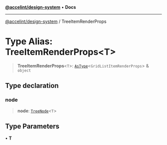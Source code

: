 [**@accelint/design-system**](../README.md) • **Docs**

***

[@accelint/design-system](../README.md) / TreeItemRenderProps

# Type Alias: TreeItemRenderProps\<T\>

> **TreeItemRenderProps**\<`T`\>: [`AsType`](AsType.md)\<`GridListItemRenderProps`\> & `object`

## Type declaration

### node

> **node**: [`TreeNode`](TreeNode.md)\<`T`\>

## Type Parameters

• **T**
